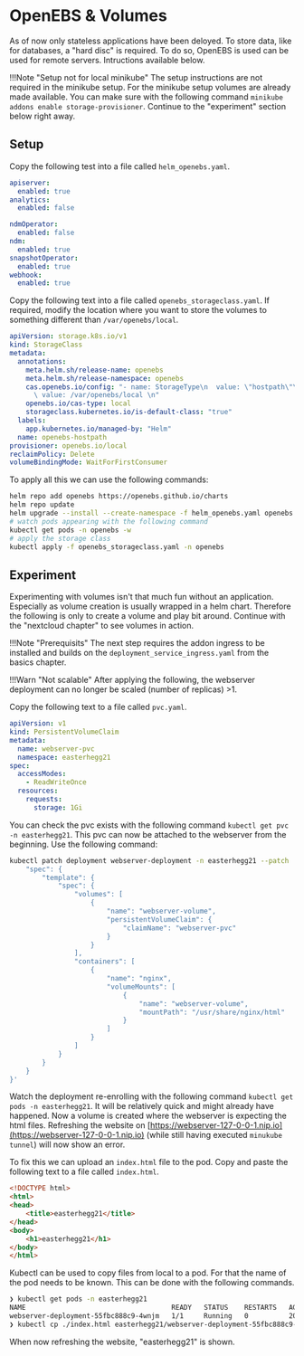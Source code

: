 # OpenEBS & Volumes

As of now only stateless applications have been deloyed. To store data, like for databases, a "hard disc" is required. To do so, OpenEBS is used can be used for remote servers. Intructions available below.

!!!Note "Setup not for local minikube"
    The setup instructions are not required in the minikube setup. For the minikube setup volumes are already made available. You can make sure with the following command `minikube addons enable storage-provisioner`. Continue to the "experiment" section below right away.

## Setup

Copy the following test into a file called `helm_openebs.yaml`.

```yaml
apiserver:
  enabled: true
analytics:
  enabled: false

ndmOperator:
  enabled: false
ndm:
  enabled: true
snapshotOperator:
  enabled: true
webhook:
  enabled: true
```

Copy the following text into a file called `openebs_storageclass.yaml`. If required, modify the location where you want to store the volumes to something different than `/var/openebs/local`.

```yaml
apiVersion: storage.k8s.io/v1
kind: StorageClass
metadata:
  annotations:
    meta.helm.sh/release-name: openebs
    meta.helm.sh/release-namespace: openebs
    cas.openebs.io/config: "- name: StorageType\n  value: \"hostpath\"\n- name: BasePath\n
      \ value: /var/openebs/local \n"
    openebs.io/cas-type: local
    storageclass.kubernetes.io/is-default-class: "true"
  labels:
    app.kubernetes.io/managed-by: "Helm"
  name: openebs-hostpath
provisioner: openebs.io/local
reclaimPolicy: Delete
volumeBindingMode: WaitForFirstConsumer
```

To apply all this we can use the following commands:

```sh
helm repo add openebs https://openebs.github.io/charts
helm repo update
helm upgrade --install --create-namespace -f helm_openebs.yaml openebs --namespace openebs openebs/openebs
# watch pods appearing with the following command
kubectl get pods -n openebs -w
# apply the storage class
kubectl apply -f openebs_storageclass.yaml -n openebs
```

## Experiment

Experimenting with volumes isn't that much fun without an application. Especially as volume creation is usually wrapped in a helm chart. Therefore the following is only to create a volume and play bit around. Continue with the "nextcloud chapter" to see volumes in action.

!!!Note "Prerequisits"
    The next step requires the addon ingress to be installed and builds on the `deployment_service_ingress.yaml` from the basics chapter.

!!!Warn "Not scalable"
    After applying the following, the webserver deployment can no longer be scaled (number of replicas) >1.

Copy the following text to a file called `pvc.yaml`.

```yaml
apiVersion: v1
kind: PersistentVolumeClaim
metadata:
  name: webserver-pvc
  namespace: easterhegg21
spec:
  accessModes:
    - ReadWriteOnce
  resources:
    requests:
      storage: 1Gi
```

You can check the pvc exists with the following command `kubectl get pvc -n easterhegg21`. This pvc can now be attached to the webserver from the beginning. Use the following command:

```sh
kubectl patch deployment webserver-deployment -n easterhegg21 --patch '{
    "spec": {
        "template": {
            "spec": {
                "volumes": [
                    {
                        "name": "webserver-volume",
                        "persistentVolumeClaim": {
                            "claimName": "webserver-pvc"
                        }
                    }
                ],
                "containers": [
                    {
                        "name": "nginx",
                        "volumeMounts": [
                            {
                                "name": "webserver-volume",
                                "mountPath": "/usr/share/nginx/html"
                            }
                        ]
                    }
                ]
            }
        }
    }
}'
```

Watch the deployment re-enrolling with the following command `kubectl get pods -n easterhegg21`. It will be relatively quick and might already have happened. Now a volume is created where the webserver is expecting the html files. Refreshing the website on [https://webserver-127-0-0-1.nip.io](https://webserver-127-0-0-1.nip.io) (while still having executed `minukube tunnel`) will now show an error.

To fix this we can upload an `index.html` file to the pod. Copy and paste the following text to a file called `index.html`.

```html
<!DOCTYPE html>
<html>
<head>
    <title>easterhegg21</title>
</head>
<body>
    <h1>easterhegg21</h1>
</body>
</html>
```

Kubectl can be used to copy files from local to a pod. For that the name of the pod needs to be known. This can be done with the following commands.

```sh
❯ kubectl get pods -n easterhegg21
NAME                                    READY   STATUS    RESTARTS   AGE
webserver-deployment-55fbc888c9-4wnjm   1/1     Running   0          20m
❯ kubectl cp ./index.html easterhegg21/webserver-deployment-55fbc888c9-4wnjm:/usr/share/nginx/html/index.html
```

When now refreshing the website, "easterhegg21" is shown.
